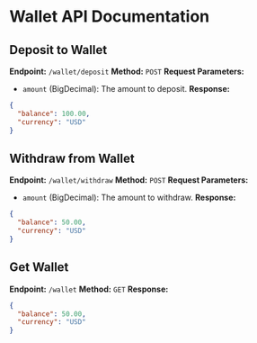 # Wallet API Documentation
## Deposit to Wallet
**Endpoint:** `/wallet/deposit`
**Method:** `POST`
**Request Parameters:**
- `amount` (BigDecimal): The amount to deposit.
**Response:**
```json
{
  "balance": 100.00,
  "currency": "USD"
}
```
## Withdraw from Wallet
**Endpoint:** `/wallet/withdraw`
**Method:** `POST`
**Request Parameters:**
- `amount` (BigDecimal): The amount to withdraw.
**Response:**
```json
{
  "balance": 50.00,
  "currency": "USD"
}
```
## Get Wallet
**Endpoint:** `/wallet`
**Method:** `GET`
**Response:**
```json
{
  "balance": 50.00,
  "currency": "USD"
}
```